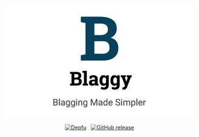 <div style="text-align: center">

![](https://github.com/arch-lord/blaggy/blob/master/art/banner.png)

[![Depfu](https://img.shields.io/depfu/arch-lord/blaggy.svg?style=for-the-badge)](https://depfu.com/repos/arch-lord/blaggy)
&nbsp;
[![GitHub release](https://img.shields.io/github/release/arch-lord/blaggy.svg?style=for-the-badge)](https://github.com/arch-lord/blaggy/releases)

</div>
